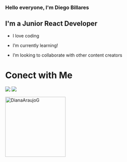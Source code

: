 ### Hello everyone, I'm Diego Billares



## I'm a Junior React  Developer



-  I love coding

-  I’m currently learning!

-  I’m looking to collaborate with other content creators


# Conect with Me

<p  align="center">

<p>
<a href="https://www.linkedin.com/in/diego-billares-941188204/"><img src="https://img.icons8.com/color/48/000000/linkedin.png" /><a/>
<a href="mailto:billaresdiego@gmail.com"><img src="https://cdn-icons-png.flaticon.com/512/281/281769.png" /><a/>
</p>

<a  href="https://github.com/DiegoBillares1998/"><img  align="center"  src="https://github-readme-stats.vercel.app/api?username=DiegoBillares1998&show_icons=true&theme=dracula"  alt="DianaAraujoG"  height="192px"/></a>

</p>
